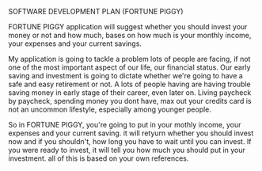 SOFTWARE DEVELOPMENT PLAN (FORTUNE PIGGY)

FORTUNE PIGGY application will suggest whether you should invest your money or not and how much, bases on how much is your monthly income, your expenses and your current savings.

My application is going to tackle a problem lots of people are facing, if not one of the most important aspect of our life, our financial status.
Our early saving and investment is going to dictate whether we're going to have a safe and easy retirement or not. A lots of people having are having trouble saving money in early stage of their career, even later on. Living paycheck by paycheck, spending money you dont have, max out your credits card is not an uncommon lifestyle, especially among younger people.

So in FORTUNE PIGGY, you're going to put in your mothly income, your expenses and your current saving.
it will retyurn whether you should invest now and if you shouldn't, how long you have to wait until you can invest. If you were ready to invest, it will tell you how much you should put in your investment. all of this is based on your own references.








